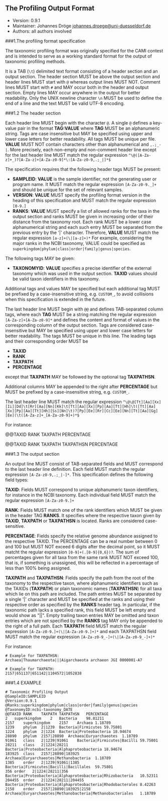 ## The Profiling Output Format 

  * Version:    0.9.1
  * Maintainer: Johannes Dröge <johannes.droege@uni-duesseldorf.de>
  * Authors:    all authors involved

###1.The profiling format specification

The taxonomic profiling format was originally specified for the CAMI contest
and is intended to serve as a working standard format for the output of
taxonomic profiling methods.

It is a TAB (`\t`) delimited text format consisting of a header section and an
output section. The header section MUST be above the output section and header
lines MUST start with `@` whereas output lines MUST NOT. Comment lines MUST
start with `#` and MAY occur both in the header and output section. Empty lines
MAY occur anywhere in the output for better readability. Only the UNIX newline
character `\n` MUST be used to define the end of a line and the text MUST be
valid UTF-8 encoding.

###1.2 The header section

Each header line MUST begin with the character `@`. A single `@` defines a
key-value pair in the format **TAG:VALUE** where **TAG** MUST be an
alphanumeric string. Tags are case insensitive but MAY be specified using upper
and lower case letters for better readability. All tags MUST be unique per file.
 **VALUE** MUST NOT contain characters other than alphanumerical and `,.;_-|`.
More precisely, each non-empty and non-comment header line except for the last
header line MUST match the regular expression `^\@([A-Za-z]+_)?[A-Za-z]+[A-Za-z0-9]*\:[A-Za-z0-9,.;_|]*$`

The specification requires that the following header tags MUST be present:

  * **SAMPLEID**: **VALUE** is the sample identifier, not the generating user or
  program name. It MUST match the regular expression `[A-Za-z0-9._]+` and should
  be unique for the set of relevant samples.
  * **VERSION**: **VALUE** MUST specify the profiling format version in the heading
  of this specification and MUST match the regular expression `[0-9.]`
  * **RANKS**: **VALUE** MUST specify a list of allowed ranks for the
  taxa in the output section and ranks MUST be given in increasing order of their
  distance from the taxonomy root. Each rank MUST be a lower case alphanumerical
  string and each such entry MUST be separated from the previous entry by the '|'
  character. Therefore, **VALUE** MUST match the regular expression `[a-z]+(\|[a-z]+)*`
  For example, considering the major ranks in the NCBI taxonomy, VALUE could be
  specified as `superkingdom|phylum|class|order|family|genus|species`.

The following tags MAY be given:

  * **TAXONOMYID**: **VALUE** specifies a precise identifier of the external taxonomy
  which was used in the output section. **TAXID** values should be valid
  taxon identifiers in this taxonomy.
  
Additional tags and values MAY be specified but each additional tag MUST be
prefixed by a case-insensitive string, e.g. `CUSTOM_`, to avoid collisions when
this specification is extended in the future.

The last header line MUST begin with `@@` and defines TAB-separated column tags,
where each **TAG** MUST be a string matching the regular expression
`[A-Za-z]+[A-Za-z0-9]*` and defines the content and format of values in the
corresponding column of the output section. Tags are considered case-insensitive
but MAY be specified using upper and lower case letters for better readability.
The tags MUST be unique in this line. The leading tags and their corresponding
order MUST be

  * **TAXID**
  * **RANK**
  * **TAXPATH**
  * **PERCENTAGE**

except that **TAXPATH** MAY be followed by the optional tag **TAXPATHSN**.

Additional columns MAY be appended to the right after **PERCENTAGE** but MUST be
prefixed by a case-insensitive string, e.g. `CUSTOM_`.

The last header line MUST match the regular expression `^\@\@[Tt][Aa][Xx][Ii][Dd]\t[Rr][Aa][Nn][Kk]\t[Tt][Aa][Xx][Pp][Aa][Tt][Hh]\t([Tt][Aa][Xx][Pp][Aa][Tt][Hh][Ss][Nn]\t)?[Pp][Ee][Rr][Cc][Ee][Nn][Tt][Aa][Gg][Ee](\t([A-Za-z]+_[A-Za-z0-9]+)*$`

For instance:

  @@TAXID	RANK	TAXPATH	PERCENTAGE

  @@TAXID	RANK	TAXPATH	TAXPATHSN	PERCENTAGE

###1.3 The output section

An output line MUST consist of TAB-separated fields and MUST correspond to
the last header line definition. Each field MUST match the regular expression
`[A-Za-z0-9,.;_|-]*`. This specification defines the following field types:

**TAXID**: Fields MUST correspond to unique alphanumeric taxon identifiers,
for instance in the NCBI taxonomy. Each individual field MUST match the
regular expression `[A-Za-z0-9.]+`

**RANK**: Fields MUST match one of the rank identifiers which MUST be given
in the header TAG **RANKS**. It specifies where the respective taxon given
by **TAXID**, **TAXPATH** or **TAXPATHSN** is located. Ranks are considered
case-sensitive.

**PERCENTAGE**: Fields specify the relative genome abundance assigned to
the respective TAXID. The PERCENTAGE can be a real number between 0 and 100
but MUST NOT exceed 6 digits after the decimal point, so it MUST matcht the
regular expression `[0-9]+(.[0-9]{0,6})?`. The sum of percentages
given for all taxa from the same rank MUST NOT exceed 100, that is, if
something is unassigned, this will be reflected in a percentage of less than
100% being assigned.

**TAXPATH** and **TAXPATHSN**: Fields specify the path from the root of the
taxonomy to the respective taxon, where alphanumeric identifiers such as the
TAXIDs (**TAXPATH**) or plain taxonomic names (**TAXPATHSN**) for all taxa
which lie on this path are included. The path entries MUST be separated by a
single '|' character and MUST be specified at the ranks and using their
respective order as specified by the **RANKS** header tag. In particular, if
the taxonomic path lacks a specified rank, this field MUST be left empty and
would show as "||". Empty trailing taxon entries MAY be omitted and taxon
entries which are not specified by the **RANKS** tag MAY only be appended to
the right of a full path. Each **TAXPATH** field MUST match the regular
expression `[A-Za-z0-9.]+(\|[A-Za-z0-9.]+)*` and each TAXPATHSN field MUST
match the regular expression `[A-Za-z0-9_-]+(\|[A-Za-z0-9_-]+)*`

For instance:

    # Example for TAXPATHSN:
    Archaea|Thaumarchaeota|||Aigarchaeota archaeon JGI 0000001-A7

    # Example for TAXPATH:
    2157|651137|651142|1104572|1052838


###1.4 EXAMPLE

    # Taxonomic Profiling Output
    @SampleID:SAMPLEID
    @Version:0.9.1
    @Ranks:superkingdom|phylum|class|order|family|genus|species
    @TaxonomyID:ncbi-taxonomy_DATE
    @@TAXID	RANK	TAXPATH	TAXPATHSN	PERCENTAGE
    2	superkingdom	2	Bacteria	98.81211
    2157	superkingdom	2157	Archaea	1.18789
    1239	phylum	2|1239	Bacteria|Firmicutes	59.75801
    1224	phylum	2|1224	Bacteria|Proteobacteria	18.94674
    28890	phylum	2157|28890	Archaea|Euryarchaeotes	1.18789
    91061	class	2|1239|91061	Bacteria|Firmicutes|Bacilli	59.75801
    28211	class	2|1224|28211	Bacteria|Proteobacteria|Alphaproteobacteria	18.94674
    183925	class	2157|28890|183925	Archaea|Euryarchaeotes|Methanobacteria	1.18789
    1385	order	2|1239|91061|1385	Bacteria|Firmicutes|Bacilli|Bacillales	59.75801
    356	order	2|1224|28211|356	Bacteria|Proteobacteria|Alphaproteobacteria|Rhizobacteria	10.52311
    204455	order	2|1224|28211|204455	Bacteria|Proteobacteria|Alphaproteobacteria|Rhodobacterales	8.42263
    2158	order	2157|28890|183925|2158	Archaea|Euryarchaeotes|Methanobacteria|Methanobacteriales	1.18789
